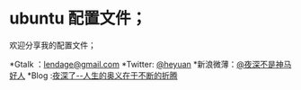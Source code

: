 # ubuntu 配置文件；
欢迎分享我的配置文件；

*Gtalk ：lendage@gmail.com
*Twitter: [@heyuan](http://twilendage.appspot.com/heyuan)
*新浪微薄：[@夜深不是神马好人](http://t.sina.com.cn/lendage)
*Blog :[夜深了--人生的奥义在于不断的折腾](http://lenage.com/wordpress)
